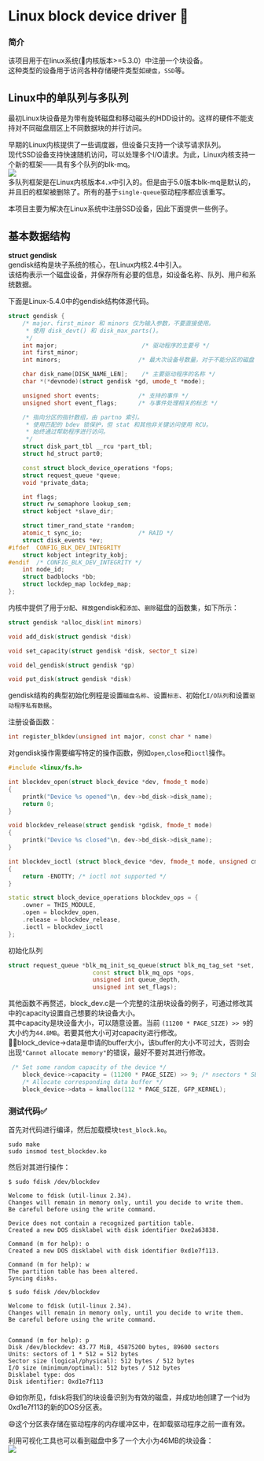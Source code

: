 # Linux block device driver :floppy_disk:
### 简介
该项目用于在linux系统(:pushpin:内核版本>=5.3.0）中注册一个块设备。<br/>
这种类型的设备用于访问各种存储硬件类型如`硬盘`，`SSD`等。

## Linux中的单队列与多队列
最初Linux块设备是为带有旋转磁盘和移动磁头的HDD设计的。这样的硬件不能支持对不同磁盘扇区上不同数据块的并行访问。

早期的Linux内核提供了一些调度器，但设备只支持一个读写请求队列。<br/>
现代SSD设备支持快速随机访问，可以处理多个I/O请求。为此，Linux内核支持一个新的框架——具有多个队列的blk-mq。
<br/>
<a > 
    <img src='./single-queue and multi-queue.png' />
</a>
<br/>
多队列框架是在Linux内核版本`4.x`中引入的。但是由于5.0版本blk-mq是默认的，并且旧的框架被删除了。所有的基于`single-queue`驱动程序都应该重写。

本项目主要为解决在Linux系统中注册SSD设备，因此下面提供一些例子。
## 基本数据结构
**struct gendisk**<br/>
gendisk结构是块子系统的核心，在Linux内核2.4中引入。<br/>
该结构表示一个磁盘设备，并保存所有必要的信息，如设备名称、队列、用户和系统数据。

下面是Linux-5.4.0中的gendisk结构体源代码。
```cpp
struct gendisk {
	/* major、first_minor 和 minors 仅为输入参数，不要直接使用。
	 * 使用 disk_devt() 和 disk_max_parts()。
	 */
	int major;                        /* 驱动程序的主要号 */
	int first_minor;
	int minors;                      /* 最大次设备号数量，对于不能分区的磁盘 =1。 */

	char disk_name[DISK_NAME_LEN];    /* 主要驱动程序的名称 */
	char *(*devnode)(struct gendisk *gd, umode_t *mode);

	unsigned short events;           /* 支持的事件 */
	unsigned short event_flags;      /* 与事件处理相关的标志 */

	/* 指向分区的指针数组，由 partno 索引。
	 * 使用匹配的 bdev 锁保护，但 stat 和其他非关键访问使用 RCU。
	 * 始终通过帮助程序进行访问。
	 */
	struct disk_part_tbl __rcu *part_tbl;
	struct hd_struct part0;

	const struct block_device_operations *fops;
	struct request_queue *queue;
	void *private_data;

	int flags;
	struct rw_semaphore lookup_sem;
	struct kobject *slave_dir;

	struct timer_rand_state *random;
	atomic_t sync_io;                /* RAID */
	struct disk_events *ev;
#ifdef  CONFIG_BLK_DEV_INTEGRITY
	struct kobject integrity_kobj;
#endif  /* CONFIG_BLK_DEV_INTEGRITY */
	int node_id;
	struct badblocks *bb;
	struct lockdep_map lockdep_map;
};
```


内核中提供了用于`分配`、`释放`gendisk和`添加`、`删除`磁盘的函数集，如下所示：

```cpp
struct gendisk *alloc_disk(int minors) 

void add_disk(struct gendisk *disk) 

void set_capacity(struct gendisk *disk, sector_t size)  

void del_gendisk(struct gendisk *gp) 

void put_disk(struct gendisk *disk) 
```

gendisk结构的典型初始化例程是设置`磁盘名称`、设置`标志`、初始化`I/O队列`和设置`驱动程序私有数据`。

注册设备函数：

```cpp
int register_blkdev(unsigned int major, const char * name)
```

对gendisk操作需要编写特定的操作函数，例如`open`,`close`和`ioctl`操作。

```cpp
#include <linux/fs.h>

int blockdev_open(struct block_device *dev, fmode_t mode)
{
    printk("Device %s opened"\n, dev->bd_disk->disk_name);
    return 0;
}

void blockdev_release(struct gendisk *gdisk, fmode_t mode)
{
    printk("Device %s closed"\n, dev->bd_disk->disk_name);
}

int blockdev_ioctl (struct block_device *dev, fmode_t mode, unsigned cmd, unsigned long arg)
{
    return -ENOTTY; /* ioctl not supported */
}

static struct block_device_operations blockdev_ops = {
    .owner = THIS_MODULE,
    .open = blockdev_open,
    .release = blockdev_release,
    .ioctl = blockdev_ioctl
};
```

初始化队列

```cpp
struct request_queue *blk_mq_init_sq_queue(struct blk_mq_tag_set *set,
                        const struct blk_mq_ops *ops,
                        unsigned int queue_depth,
                        unsigned int set_flags);
```

其他函数不再赘述，block_dev.c是一个完整的注册块设备的例子，可通过修改其中的capacity设置自己想要的块设备大小。<br/>
其中capacity是块设备大小，可以随意设置。当前 `(11200 * PAGE_SIZE) >> 9`的大小约为`44.8MB`。若要其他大小可对capacity进行修改。<br/>
:no_entry_sign::bell:block_device->data是申请的buffer大小，该buffer的大小不可过大，否则会出现`"Cannot allocate memory"`的错误，最好不要对其进行修改。

```cpp
 /* Set some random capacity of the device */
    block_device->capacity = (11200 * PAGE_SIZE) >> 9; /* nsectors * SECTOR_SIZE; */
    /* Allocate corresponding data buffer */
    block_device->data = kmalloc(112 * PAGE_SIZE, GFP_KERNEL);
```

### 测试代码:white_check_mark:
首先对代码进行编译，然后加载模块`test_block.ko`。
```
sudo make
sudo insmod test_blockdev.ko
```

然后对其进行操作：

```
$ sudo fdisk /dev/blockdev

Welcome to fdisk (util-linux 2.34).
Changes will remain in memory only, until you decide to write them.
Be careful before using the write command.

Device does not contain a recognized partition table.
Created a new DOS disklabel with disk identifier 0xe2a63838.

Command (m for help): o
Created a new DOS disklabel with disk identifier 0xd1e7f113.

Command (m for help): w 
The partition table has been altered.
Syncing disks.

$ sudo fdisk /dev/blockdev

Welcome to fdisk (util-linux 2.34).
Changes will remain in memory only, until you decide to write them.
Be careful before using the write command.


Command (m for help): p
Disk /dev/blockdev: 43.77 MiB, 45875200 bytes, 89600 sectors
Units: sectors of 1 * 512 = 512 bytes
Sector size (logical/physical): 512 bytes / 512 bytes
I/O size (minimum/optimal): 512 bytes / 512 bytes
Disklabel type: dos
Disk identifier: 0xd1e7f113
```

:smile:如你所见，fdisk将我们的块设备识别为有效的磁盘，并成功地创建了一个id为0xd1e7f113的新的DOS分区表。

:smile:这个分区表存储在驱动程序的内存缓冲区中，在卸载驱动程序之前一直有效。

利用可视化工具也可以看到磁盘中多了一个大小为46MB的块设备：
<br/>
<a > 
    <img src='./blkdev.png' />
</a>
<br/>

